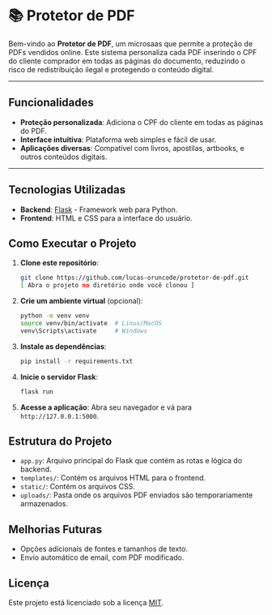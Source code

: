 # 📚 Protetor de PDF

Bem-vindo ao **Protetor de PDF**, um microsaas que permite a proteção de PDFs vendidos online. Este sistema personaliza cada PDF inserindo o CPF do cliente comprador em todas as páginas do documento, reduzindo o risco de redistribuição ilegal e protegendo o conteúdo digital.

---

## Funcionalidades

- **Proteção personalizada**: Adiciona o CPF do cliente em todas as páginas do PDF.
- **Interface intuitiva**: Plataforma web simples e fácil de usar.
- **Aplicações diversas**: Compatível com livros, apostilas, artbooks, e outros conteúdos digitais.

---

## Tecnologias Utilizadas

- **Backend**: [Flask](https://flask.palletsprojects.com/) - Framework web para Python.
- **Frontend**: HTML e CSS para a interface do usuário.

## Como Executar o Projeto

1. **Clone este repositório**:
   ```bash
   git clone https://github.com/lucas-oruncode/protetor-de-pdf.git
   [ Abra o projeto no diretório onde você clonou ]
   ```

2. **Crie um ambiente virtual** (opcional):
   ```bash
   python -m venv venv
   source venv/bin/activate  # Linux/MacOS
   venv\Scripts\activate     # Windows
   ```

3. **Instale as dependências**:
   ```bash
   pip install -r requirements.txt
   ```

4. **Inicie o servidor Flask**:
   ```bash
   flask run
   ```

5. **Acesse a aplicação**:
   Abra seu navegador e vá para `http://127.0.0.1:5000`.

## Estrutura do Projeto

- `app.py`: Arquivo principal do Flask que contém as rotas e lógica do backend.
- `templates/`: Contém os arquivos HTML para o frontend.
- `static/`: Contém os arquivos CSS.
- `uploads/`: Pasta onde os arquivos PDF enviados são temporariamente armazenados.

## Melhorias Futuras

- Opções adicionais de fontes e tamanhos de texto.
- Envio automático de email, com PDF modificado.


## Licença

Este projeto está licenciado sob a licença [MIT](LICENSE).

